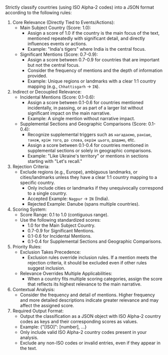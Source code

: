 Strictly classify countries (using ISO Alpha-2 codes) into a JSON format according to the following rules:
1. Core Relevance (Directly Tied to Events/Actions):
    - Main Subject Country (Score: 1.0):
        - Assign a score of 1.0 if the country is the main focus of the text, mentioned repeatedly with significant detail, and directly influences events or actions.
        - Example: "India's tigers" where India is the central focus.
    - Significant Mentions (Score: 0.7-0.9):
        - Assign a score between 0.7-0.9 for countries that are important but not the central focus.
        - Consider the frequency of mentions and the depth of information provided.
        - Example: Unique regions or landmarks with a clear 1:1 country mapping (e.g., `Chhattisgarh` → `IN`).
2. Indirect or Decoupled Relevance:
    - Incidental Mentions (Score: 0.1-0.6):
        - Assign a score between 0.1-0.6 for countries mentioned incidentally, in passing, or as part of a larger list without significant impact on the main narrative.
        - Example: A single mention without narrative impact.
    - Supplemental Sections and Geographic Comparisons (Score: 0.1-0.4):
        - Recognize supplemental triggers such as `нагадаємо`, `раніше`, `також`, `крім того`, `до слова`, `окрім цього`, `додамо`, etc.
        - Assign a score between 0.1-0.4 for countries mentioned in supplemental sections or solely in geographic comparisons.
        - Example: "Like Ukraine's territory" or mentions in sections starting with "Let's recall."
3. Rejection Criteria:
    - Exclude regions (e.g., Europe), ambiguous landmarks, or cities/landmarks unless they have a clear 1:1 country mapping to a specific country.
        - Only include cities or landmarks if they unequivocally correspond to a single country.
        - Accepted Example: `Nagpur` → `IN` (India).
        - Rejected Example: Danube (spans multiple countries).
4. Scoring System:
    - Score Range: 0.1 to 1.0 (contiguous range).
    - Use the following standardized scores:
        - 1.0 for the Main Subject Country.
        - 0.7-0.9 for Significant Mentions.
        - 0.1-0.6 for Incidental Mentions.
        - 0.1-0.4 for Supplemental Sections and Geographic Comparisons.
5. Priority Rules:
    - Exclusion Takes Precedence:
        - Exclusion rules override inclusion rules. If a mention meets the rejection criteria, it should be excluded even if other rules suggest inclusion.
    - Relevance Overrides Multiple Applicabilities:
        - When a country fits multiple scoring categories, assign the score that reflects its highest relevance to the main narrative.
6. Contextual Analysis:
    - Consider the frequency and detail of mentions. Higher frequency and more detailed descriptions indicate greater relevance and may affect the assigned score.
7. Required Output Format:
    - Output the classification as a JSON object with ISO Alpha-2 country codes as keys and their corresponding scores as values.
    - Example: {"[ISO]": [number], ...}
    - Only include valid ISO Alpha-2 country codes present in your analysis.
    - Exclude any non-ISO codes or invalid entries, even if they appear in the text.
